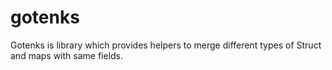 # gotenks
Gotenks is library which provides helpers to merge different types of Struct and maps with same fields.
